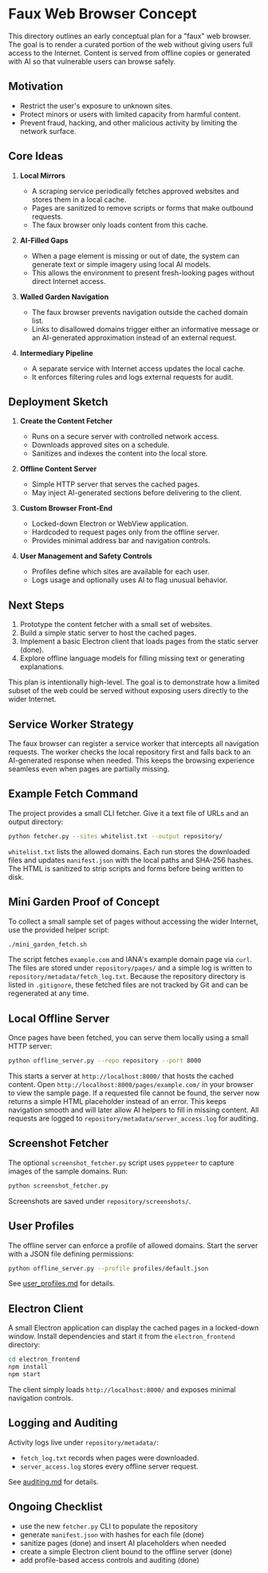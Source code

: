 # Faux Web Browser Concept

This directory outlines an early conceptual plan for a "faux" web browser. The goal is to render a curated portion of the web without giving users full access to the Internet. Content is served from offline copies or generated with AI so that vulnerable users can browse safely.

## Motivation

* Restrict the user's exposure to unknown sites.
* Protect minors or users with limited capacity from harmful content.
* Prevent fraud, hacking, and other malicious activity by limiting the network surface.

## Core Ideas

1. **Local Mirrors**
   - A scraping service periodically fetches approved websites and stores them in a local cache.
   - Pages are sanitized to remove scripts or forms that make outbound requests.
   - The faux browser only loads content from this cache.

2. **AI-Filled Gaps**
   - When a page element is missing or out of date, the system can generate text or simple imagery using local AI models.
   - This allows the environment to present fresh-looking pages without direct Internet access.

3. **Walled Garden Navigation**
   - The faux browser prevents navigation outside the cached domain list.
   - Links to disallowed domains trigger either an informative message or an AI-generated approximation instead of an external request.

4. **Intermediary Pipeline**
   - A separate service with Internet access updates the local cache.
   - It enforces filtering rules and logs external requests for audit.

## Deployment Sketch

1. **Create the Content Fetcher**
   - Runs on a secure server with controlled network access.
   - Downloads approved sites on a schedule.
   - Sanitizes and indexes the content into the local store.

2. **Offline Content Server**
   - Simple HTTP server that serves the cached pages.
   - May inject AI-generated sections before delivering to the client.

3. **Custom Browser Front-End**
   - Locked-down Electron or WebView application.
   - Hardcoded to request pages only from the offline server.
   - Provides minimal address bar and navigation controls.

4. **User Management and Safety Controls**
   - Profiles define which sites are available for each user.
   - Logs usage and optionally uses AI to flag unusual behavior.

## Next Steps

1. Prototype the content fetcher with a small set of websites.
2. Build a simple static server to host the cached pages.
3. Implement a basic Electron client that loads pages from the static server (done).
4. Explore offline language models for filling missing text or generating explanations.

This plan is intentionally high-level. The goal is to demonstrate how a limited subset of the web could be served without exposing users directly to the wider Internet.

## Service Worker Strategy

The faux browser can register a service worker that intercepts all navigation requests. The worker checks the local repository first and falls back to an AI-generated response when needed. This keeps the browsing experience seamless even when pages are partially missing.

## Example Fetch Command

The project provides a small CLI fetcher. Give it a text file of URLs and an
output directory:

```bash
python fetcher.py --sites whitelist.txt --output repository/
```

`whitelist.txt` lists the allowed domains. Each run stores the downloaded files
and updates `manifest.json` with the local paths and SHA-256 hashes. The HTML is
sanitized to strip scripts and forms before being written to disk.

## Mini Garden Proof of Concept

To collect a small sample set of pages without accessing the wider Internet,
use the provided helper script:

```bash
./mini_garden_fetch.sh
```

The script fetches `example.com` and IANA's example domain page via `curl`. The
files are stored under `repository/pages/` and a simple log is written to
`repository/metadata/fetch_log.txt`. Because the repository directory is listed
in `.gitignore`, these fetched files are not tracked by Git and can be
regenerated at any time.

## Local Offline Server

Once pages have been fetched, you can serve them locally using a small
HTTP server:

```bash
python offline_server.py --repo repository --port 8000
```

This starts a server at `http://localhost:8000/` that hosts the cached
content. Open `http://localhost:8000/pages/example.com/` in your browser to
view the sample page.
If a requested file cannot be found, the server now returns a simple HTML
placeholder instead of an error. This keeps navigation smooth and will later
allow AI helpers to fill in missing content.
All requests are logged to `repository/metadata/server_access.log` for auditing.
## Screenshot Fetcher

The optional `screenshot_fetcher.py` script uses `pyppeteer` to capture images of the sample domains.
Run:
```bash
python screenshot_fetcher.py
```
Screenshots are saved under `repository/screenshots/`.

## User Profiles

The offline server can enforce a profile of allowed domains. Start the server
with a JSON file defining permissions:

```bash
python offline_server.py --profile profiles/default.json
```

See [user_profiles.md](user_profiles.md) for details.

## Electron Client

A small Electron application can display the cached pages in a locked-down
window. Install dependencies and start it from the `electron_frontend` directory:

```bash
cd electron_frontend
npm install
npm start
```

The client simply loads `http://localhost:8000/` and exposes minimal navigation
controls.


## Logging and Auditing

Activity logs live under `repository/metadata/`:

- `fetch_log.txt` records when pages were downloaded.
- `server_access.log` stores every offline server request.

See [auditing.md](auditing.md) for details.


## Ongoing Checklist

- use the new `fetcher.py` CLI to populate the repository
- generate `manifest.json` with hashes for each file (done)
- sanitize pages (done) and insert AI placeholders when needed
- create a simple Electron client bound to the offline server (done)
- add profile-based access controls and auditing (done)

